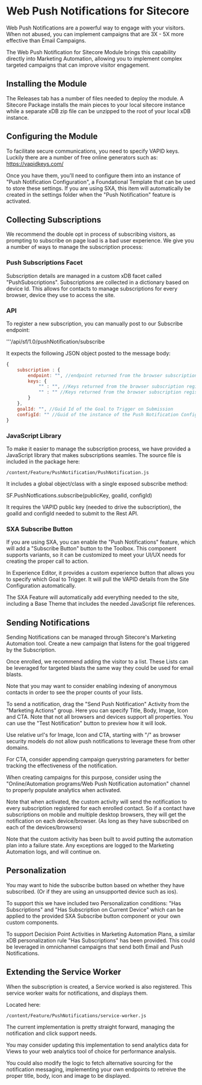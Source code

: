 # Web Push Notifications for Sitecore

Web Push Notifications are a powerful way to engage with your visitors. When not abused, you can implement campaigns that are 3X - 5X more effective than Email Campaigns.

The Web Push Notification for Sitecore Module brings this capability directly into Marketing Automation, allowing you to implement complex targeted campaigns that can improve visitor engagement.

## Installing the Module

The Releases tab has a number of files needed to deploy the module. A Sitecore Package installs the main pieces to your local sitecore instance while a separate xDB zip file can be unzipped to the root of your local xDB instance. 

## Configuring the Module

To facilitate secure communications, you need to specify VAPID keys. Luckily there are a number of free online generators such as: https://vapidkeys.com/

Once you have them, you'll need to configure them into an instance of "Push Notification Configuration", a Foundational Template that can be used to store these settings. If you are using SXA, this item will automatically be created in the settings folder when the "Push Notification" feature is activated.

## Collecting Subscriptions

We recommend the double opt in process of subscribing visitors, as prompting to subscribe on page load is a bad user experience. We give you a number of ways to manage the subscription process:

### Push Subscriptions Facet

Subscription details are managed in a custom xDB facet called  "PushSubscriptions". Subscriptions are collected in a dictionary based on device Id. This allows for contacts to manage subscriptions for every browser, device they use to access the site.

### API

To register a new subscription, you can manually post to our Subscribe endpoint:

'''/api/sf/1.0/pushNotification/subscribe

It expects the following JSON object posted to the message body:

```javascript
{
	subscription : {
		endpoint: "", //endpoint returned from the browser subscription registration
		keys: {
			"" : "", //Keys returned from the browser subscription registration
			"" : "" //Keys returned from the browser subscription registration
		}
	},
	goalId: "", //Guid Id of the Goal to Trigger on Submission
	configId: "" //Guid of the instance of the Push Notification Configuration Item where your VAPID keys have been configured.
}
```

### JavaScript Library

To make it easier to manage the subscription process, we have provided a JavaScript library that makes subscriptions seamles. The source file is included in the package here:

```
/content/Feature/PushNotification/PushNotification.js
```

It includes a global object/class with a single exposed subscribe method:

SF.PushNotfications.subscribe(publicKey, goalId, configId)

It requires the VAPID public key (needed to drive the subscription), the goalId and configId needed to submit to the Rest API.

### SXA Subscribe Button

If you are using SXA, you can enable the "Push Notifications" feature, which will add a "Subscribe Button" button to the Toolbox. This component supports variants, so it can be customized to meet your UI/UX needs for creating the proper call to action.

In Experience Editor, it provides a custom experience button that allows you to specify which Goal to Trigger. It will pull the VAPID details from the Site Configuration automatically.

The SXA Feature will automatically add everything needed to the site, including a Base Theme that includes the needed JavaScript file references.

## Sending Notifications

Sending Notifications can be managed through Sitecore's Marketing Automation tool. Create a new campaign that listens for the goal triggered by the Subscription.

Once enrolled, we recommend adding the visitor to a list. These Lists can be leveraged for targeted blasts the same way they could be used for email blasts.

Note that you may want to consider enabling indexing of anonymous contacts in order to see the proper counts of your lists.

To send a notification, drag the "Send Push Notification" Activity from the "Marketing Actions" group. Here you can specify Title, Body, Image, Icon and CTA. Note that not all browsers and devices support all properties. You can use the "Test Notification" button to preview how it will look.

Use relative url's for Image, Icon and CTA, starting with "/" as browser security models do not allow push notifications to leverage these from other domains. 

For CTA, consider appending campaign querystring parameters for better tracking the effectiveness of the notification.

When creating campaigns for this purpose, consider using the "Online/Automation programs/Web Push Notification automation" channel to properly populate analytics when activated.

Note that when activated, the custom activity will send the notification to every subscription registered for each enrolled contact. So if a contact have subscriptions on mobile and multiple desktop browsers, they will get the notification on each device/browser. (As long as they have subscribed on each of the devices/browsers)

Note that the custom activity has been built to avoid putting the automation plan into a failure state. Any exceptions are logged to the Marketing Automation logs, and will continue on.

## Personalization

You may want to hide the subscribe button based on whether they have subscribed. (Or if they are using an unsupported device such as ios).

To support this we have included two Personalization conditions: "Has Subscriptions" and "Has Subscription on Current Device" which can be applied to the provided SXA Subscribe button component or your own custom components.

To support Decision Point Activities in Marketing Automation Plans, a similar xDB personalization rule "Has Subscriptions" has been provided. This could be leveraged in omnichannel campaigns that send both Email and Push Notifications.

## Extending the Service Worker

When the subscription is created, a Service worked is also registered. This service worker waits for notifications, and displays them.

Located here: 

```
/content/Feature/PushNotifications/service-worker.js
```

The current implementation is pretty straight forward, managing the notification and click support needs.

You may consider updating this implementation to send analytics data for Views to your web analytics tool of choice for performance analysis.

You could also modify the logic to fetch alternative sourcing for the notification messaging, implementing your own endpoints to retreive the proper title, body, icon and image to be displayed.